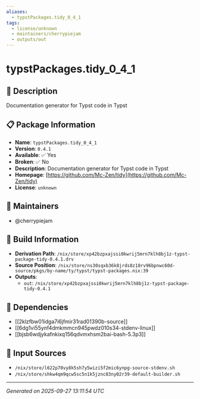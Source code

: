 ```yaml
---
aliases:
  - typstPackages.tidy_0_4_1
tags:
  - license/unknown
  - maintainers/cherrypiejam
  - outputs/out
---
```


# typstPackages.tidy_0_4_1

## 📝 Description

Documentation generator for Typst code in Typst

## 📋 Package Information

- **Name**: `typstPackages.tidy_0_4_1`
- **Version**: `0.4.1`
- **Available**: ✅ Yes
- **Broken**: ✅ No
- **Description**: Documentation generator for Typst code in Typst
- **Homepage**: [https://github.com/Mc-Zen/tidy](https://github.com/Mc-Zen/tidy)
- **License**: `unknown`
## 👥 Maintainers

- @cherrypiejam


## 🔧 Build Information

- **Derivation Path**: `/nix/store/xp42bzpxajssi0kwrij5mrn7klh8bj1z-typst-package-tidy-0.4.1.drv`
- **Source Position**: `/nix/store/ns30sqxb36k8jrds8z18rv96bpnwc60d-source/pkgs/by-name/ty/typst/typst-packages.nix:39`
- **Outputs**:
  - `out`:  `/nix/store/xp42bzpxajssi0kwrij5mrn7klh8bj1z-typst-package-tidy-0.4.1`

## 🔗 Dependencies

- [[2klzfbw01idga7i6jfmir31rad01390b-source]]
- [[6dg1vi55ynf4dmkmmcn945pwdz010s34-stdenv-linux]]
- [[bjsb6wdjykafnkixq156qdvmxhsm2bai-bash-5.3p3]]

## 📁 Input Sources

- `/nix/store/l622p70vy8k5sh7y5wizi5f2mic6ynpg-source-stdenv.sh`
- `/nix/store/shkw4qm9qcw5sc5n1k5jznc83ny02r39-default-builder.sh`

---
*Generated on 2025-09-27 13:11:54 UTC*
